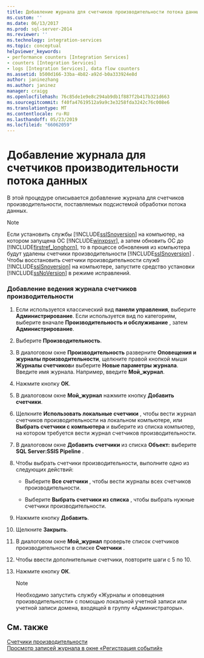 ```yaml
---
title: Добавление журнала для счетчиков производительности потока данных | Документация Майкрософт
ms.custom: ''
ms.date: 06/13/2017
ms.prod: sql-server-2014
ms.reviewer: ''
ms.technology: integration-services
ms.topic: conceptual
helpviewer_keywords:
- performance counters [Integration Services]
- counters [Integration Services]
- logs [Integration Services], data flow counters
ms.assetid: b500d166-33ba-4b82-a92d-b0a333924e8d
author: janinezhang
ms.author: janinez
manager: craigg
ms.openlocfilehash: 76c85de1e9e8c294ab9db1f887f2b417b321d663
ms.sourcegitcommit: f40fa47619512a9a9c3e3258fda3242c76c008e6
ms.translationtype: MT
ms.contentlocale: ru-RU
ms.lasthandoff: 05/23/2019
ms.locfileid: "66062059"
---
```

# <a name="add-a-log-for-data-flow-performance-counters"></a>Добавление журнала для счетчиков производительности потока данных
  В этой процедуре описывается добавление журнала для счетчиков производительности, поставляемых подсистемой обработки потока данных.  
  
> [!NOTE]  
>  Если установить службы [!INCLUDE[ssISnoversion](../includes/ssisnoversion-md.md)] на компьютер, на котором запущена ОС [!INCLUDE[winxpsvr](../includes/winxpsvr-md.md)], а затем обновить ОС до [!INCLUDE[firstref_longhorn](../includes/firstref-longhorn-md.md)], то в процессе обновления из компьютера будут удалены счетчики производительности [!INCLUDE[ssISnoversion](../includes/ssisnoversion-md.md)] . Чтобы восстановить счетчики производительности служб [!INCLUDE[ssISnoversion](../includes/ssisnoversion-md.md)] на компьютере, запустите средство установки [!INCLUDE[ssNoVersion](../includes/ssnoversion-md.md)] в режиме исправлений.  
  
### <a name="to-add-logging-of-performance-counters"></a>Добавление ведения журнала счетчиков производительности  
  
1.  Если используется классический вид **панели управления**, выберите **Администрирование**. Если используется вид по категориям, выберите вначале **Производительность и обслуживание** , затем **Администрирование**.  
  
2.  Выберите **Производительность**.  
  
3.  В диалоговом окне **Производительность** разверните **Оповещения и журналы производительности**, щелкните правой кнопкой мыши **Журналы счетчиков**и выберите **Новые параметры журнала**. Введите имя журнала. Например, введите **Мой_журнал**.  
  
4.  Нажмите кнопку **ОК**.  
  
5.  В диалоговом окне **Мой_журнал** нажмите кнопку **Добавить счетчики**.  
  
6.  Щелкните **Использовать локальные счетчики** , чтобы вести журнал счетчиков производительности на локальном компьютере, или **Выбрать счетчики с компьютера** и выберите из списка компьютер, на котором требуется вести журнал счетчиков производительности.  
  
7.  В диалоговом окне **Добавить счетчики** из списка **Объект:** выберите **SQL Server:SSIS Pipeline** .  
  
8.  Чтобы выбрать счетчики производительности, выполните одно из следующих действий:  
  
    -   Выберите **Все счетчики** , чтобы вести журналы всех счетчиков производительности.  
  
    -   Выберите **Выбрать счетчики из списка** , чтобы выбрать нужные счетчики производительности.  
  
9. Нажмите кнопку **Добавить**.  
  
10. Щелкните **Закрыть**.  
  
11. В диалоговом окне **Мой_журнал** проверьте список счетчиков производительности в списке **Счетчики** .  
  
12. Чтобы ввести дополнительные счетчики, повторите шаги с 5 по 10.  
  
13. Нажмите кнопку **ОК**.  
  
    > [!NOTE]  
    >  Необходимо запустить службу «Журналы и оповещения производительности» с помощью локальной учетной записи или учетной записи домена, входящей в группу «Администраторы».  
  
## <a name="see-also"></a>См. также  
 [Счетчики производительности](performance/performance-counters.md)   
 [Просмотр записей журнала в окне «Регистрация событий»](../../2014/integration-services/view-log-entries-in-the-log-events-window.md)  
  
  
